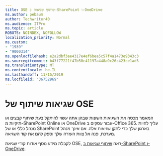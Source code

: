 ```yaml
---
title: OSE שיתוף שגיאות ב-SharePoint ו-OneDrive
ms.author: pebaum
author: Techwriter40
ms.audience: ITPro
ms.topic: article
ROBOTS: NOINDEX, NOFOLLOW
localization_priority: Normal
ms.custom:
- "1939"
- "9000314"
ms.openlocfilehash: e2a2dbf3ee4317e4ef6bea5c57f4a1473e9343c3
ms.sourcegitcommit: b43f77221f47b50c41197a448a9c26c423ce1ad5
ms.translationtype: MT
ms.contentlocale: he-IL
ms.lasthandoff: 11/15/2019
ms.locfileid: "36752969"
---
```

# <a name="ose-sharing-errors"></a>שגיאות שיתוף של OSE

המאמר מכסה את השגיאות השונות שבהן אתה עשוי להיתקל בעת שיתוף קבצים או תיקיות מ-SharePoint Online או OneDrive עבור עסקים ב-Office 365. עליך להיות מנהל כללי או של SharePoint בארגון שלך כדי לתקן שגיאות אלה. אם אינך מנהל מערכת, פנה אל צוות העזרה שלך וספק להם את קוד השגיאה.

לקבלת מידע נוסף אודות קודי שגיאת OSE, ראה [שיתוף שגיאות ב-SharePoint ו-OneDrive](https://docs.microsoft.com/sharepoint/sharepoint-onedrive-error-message).
